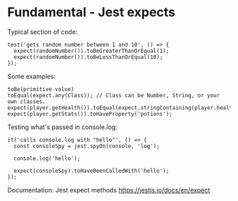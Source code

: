 # Fundamental - Jest expects
Typical section of code:
```
test('gets random number between 1 and 10', () => {
  expect(randomNumber()).toBeGreaterThanOrEqual(1);
  expect(randomNumber()).toBeLessThanOrEqual(10);
});
```

Some examples:
```
toBe(primitive value)
toEqual(expect.any(Class)); // Class can be Number, String, or your own classes.
expect(player.getHealth()).toEqual(expect.stringContaining(player.health.toString()));
expect(player.getStats()).toHaveProperty('potions');
```

Testing what's passed in console.log:
```
it('calls console.log with "hello"', () => {
  const consoleSpy = jest.spyOn(console, 'log');

  console.log('hello');

  expect(consoleSpy).toHaveBeenCalledWith('hello');
});
```

Documentation: Jest expect methods
https://jestjs.io/docs/en/expect